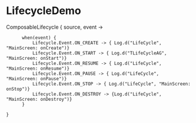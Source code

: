 # LifecycleDemo

 ComposableLifecycle { source, event ->
          
          when(event) {
              Lifecycle.Event.ON_CREATE -> { Log.d("LifeCycle", "MainScreen: onCreate")}
              Lifecycle.Event.ON_START -> { Log.d("TLifeCycleAG", "MainScreen: onStart")}
              Lifecycle.Event.ON_RESUME -> { Log.d("LifeCycle", "MainScreen: onResume")}
              Lifecycle.Event.ON_PAUSE -> { Log.d("LifeCycle", "MainScreen: onPause")}
              Lifecycle.Event.ON_STOP -> { Log.d("LifeCycle", "MainScreen: onStop")}
              Lifecycle.Event.ON_DESTROY -> {Log.d("LifeCycle", "MainScreen: onDestroy")}
          }
          
    }
